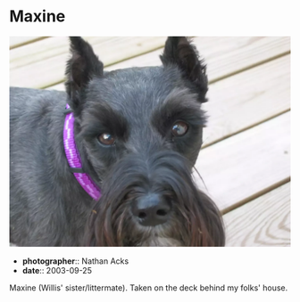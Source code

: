 # Maxine

![Maxine, another one of my folks' miniature schnauzers, on the back deck of their house](assets/2003-09-25-maxine.webp)

* **photographer**:: Nathan Acks
* **date**:: 2003-09-25

Maxine (Willis' sister/littermate). Taken on the deck behind my folks' house.
